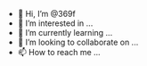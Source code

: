 - 👋 Hi, I’m @369f
- 👀 I’m interested in ...
- 🌱 I’m currently learning ...
- 💞️ I’m looking to collaborate on ...
- 📫 How to reach me ...

<!---
369f/369f is a ✨ special ✨ repository because its `README.md` (this file) appears on your GitHub profile.
You can click the Preview link to take a look at your changes.
--->
